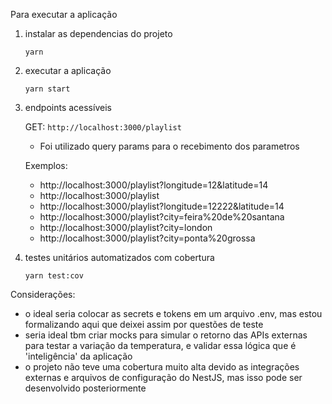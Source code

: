 Para executar a aplicação

1. instalar as dependencias do projeto
    
    `yarn`
2. executar a aplicação
  
    `yarn start`
3. endpoints acessíveis
  
    GET: `http://localhost:3000/playlist`

    * Foi utilizado query params para o recebimento dos parametros
    

    Exemplos:
      - http://localhost:3000/playlist?longitude=12&latitude=14
      - http://localhost:3000/playlist
      - http://localhost:3000/playlist?longitude=12222&latitude=14
      - http://localhost:3000/playlist?city=feira%20de%20santana
      - http://localhost:3000/playlist?city=london
      - http://localhost:3000/playlist?city=ponta%20grossa

  4.  testes unitários automatizados com cobertura
        
        `yarn test:cov`




Considerações:
  * o ideal seria colocar as secrets e tokens em um arquivo .env, mas estou formalizando aqui que deixei assim por questões de teste
  * seria ideal tbm criar mocks para simular o retorno das APIs externas para testar a variação da temperatura, e validar essa lógica que é 'inteligência' da aplicação
  * o projeto não teve uma cobertura muito alta devido as integrações externas e arquivos de configuração do NestJS, mas isso pode ser desenvolvido posteriormente

  